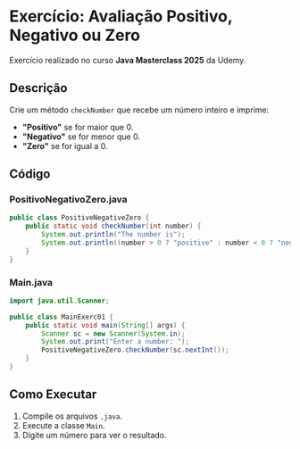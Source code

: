 
# Exercício: Avaliação Positivo, Negativo ou Zero

Exercício realizado no curso **Java Masterclass 2025** da Udemy.

## Descrição

Crie um método `checkNumber` que recebe um número inteiro e imprime:
- **"Positivo"** se for maior que 0.
- **"Negativo"** se for menor que 0.
- **"Zero"** se for igual a 0.

## Código

### PositivoNegativoZero.java
```java
public class PositiveNegativeZero {
    public static void checkNumber(int number) {
        System.out.println("The number is");
        System.out.println((number > 0 ? "positive" : number < 0 ? "negative" : "zero"));
    }
}
```

### Main.java
```java
import java.util.Scanner;

public class MainExerc01 {
    public static void main(String[] args) {
        Scanner sc = new Scanner(System.in);
        System.out.print("Enter a number: ");
        PositiveNegativeZero.checkNumber(sc.nextInt());
    }
}
```

## Como Executar

1. Compile os arquivos `.java`.
2. Execute a classe `Main`.
3. Digite um número para ver o resultado.
